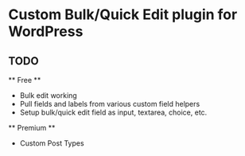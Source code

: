 # Custom Bulk/Quick Edit plugin for WordPress

## TODO

** Free **
* Bulk edit working
* Pull fields and labels from various custom field helpers
* Setup bulk/quick edit field as input, textarea, choice, etc.

** Premium **
* Custom Post Types